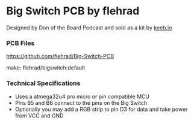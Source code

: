 Big Switch PCB by flehrad
=========================

Designed by Don of the Board Podcast and sold as a kit by [keeb.io](https://keeb.io/collections/frontpage/products/big-switch-pcb?variant=7507922845726)

### PCB Files

https://github.com/flehrad/Big-Switch-PCB

make: flehrad/bigswitch:default

### Technical Specifications

 * Uses a atmega32u4 pro micro or pin compatible MCU
 * Pins B5 and B6 connect to the pins on the Big Switch
 * Optionally you may add a RGB strip to pin D3 for data and take power from VCC and GND
